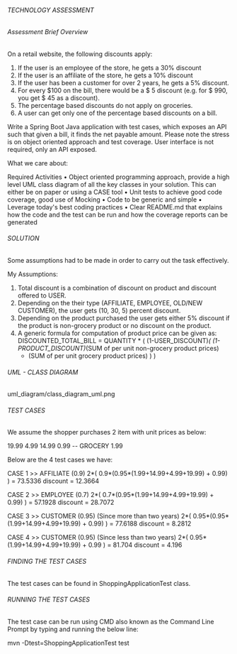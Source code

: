 ###### TECHNOLOGY ASSESSMENT ######

###### Assessment Brief Overview ######
On a retail website, the following discounts apply:
1. If the user is an employee of the store, he gets a 30% discount
2. If the user is an affiliate of the store, he gets a 10% discount
3. If the user has been a customer for over 2 years, he gets a 5% discount.
4. For every $100 on the bill, there would be a $ 5 discount (e.g. for $ 990, you get $ 45 as a discount).
5. The percentage based discounts do not apply on groceries.
6. A user can get only one of the percentage based discounts on a bill.

Write a Spring Boot Java application with test cases, which exposes an API such that given a
bill, it finds the net payable amount. Please note the stress is on object oriented approach
and test coverage. User interface is not required, only an API exposed.

What we care about:

Required Activities
• Object oriented programming approach, provide a high level UML class diagram of all the key classes in your solution.
  This can either be on paper or using a CASE tool
• Unit tests to achieve good code coverage, good use of Mocking
• Code to be generic and simple
• Leverage today's best coding practices
• Clear README.md that explains how the code and the test can be run and how the coverage reports can be generated

###### SOLUTION ######
Some assumptions had to be made in order to carry out the task effectively.

My Assumptions:
1.  Total discount is a combination of discount on product and discount offered to USER.
2.  Depending on the their type (AFFILIATE, EMPLOYEE, OLD/NEW CUSTOMER), the user gets (10, 30, 5) percent discount.
3.  Depending on the product purchased the user gets either 5% discount if the product is non-grocery product or no discount on the product.
4.  A generic formula for computation of product price can be given as:
    DISCOUNTED_TOTAL_BILL = QUANTITY * (  (1-USER_DISCOUNT)*( (1-PRODUCT_DISCOUNT)*(SUM of per unit non-grocery product prices)
    + (SUM of per unit grocery product prices) )  )


###### UML - CLASS DIAGRAM  ######

uml_diagram/class_diagram_uml.png

###### TEST CASES ######
We assume the shopper purchases 2 item with unit prices as below:

19.99
4.99
14.99
0.99 -- GROCERY
1.99

Below are the 4 test cases we have:

CASE 1 >> AFFILIATE (0.9)
2*( 0.9*(0.95*(1.99+14.99+4.99+19.99) + 0.99) ) = 73.5336
discount = 12.3664

CASE 2 >> EMPLOYEE (0.7)
2*( 0.7*(0.95*(1.99+14.99+4.99+19.99) + 0.99) ) = 57.1928
discount = 28.7072

CASE 3 >> CUSTOMER (0.95) (Since more than two years)
2*( 0.95*(0.95*(1.99+14.99+4.99+19.99) + 0.99) ) = 77.6188
discount = 8.2812

CASE 4 >> CUSTOMER (0.95) (Since less than two years)
2*( 0.95*(1.99+14.99+4.99+19.99) + 0.99 ) = 81.704
discount = 4.196


###### FINDING THE TEST CASES ######
The test cases can be found in ShoppingApplicationTest class.


###### RUNNING THE TEST CASES ######

The test case can be run using CMD also known as the Command Line Prompt by typing and running the below line:

mvn -Dtest=ShoppingApplicationTest test

